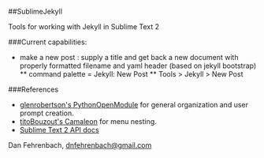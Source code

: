 ##SublimeJekyll

Tools for working with Jekyll in Sublime Text 2

###Current capabilities:
*   make a new post : supply a title and get back a new document with properly formatted filename and yaml header (based on jekyll bootstrap)
    **   command palette = Jekyll: New Post
    **   Tools > Jekyll > New Post

###References
*   [glenrobertson's PythonOpenModule](https://github.com/SublimeText/PythonOpenModule) for general organization and user prompt creation.
*   [titoBouzout's Camaleon](https://github.com/SublimeText/Camaleon) for menu nesting.
*   [Sublime Text 2 API docs](http://www.sublimetext.com/docs/2/api_reference.html)

Dan Fehrenbach, dnfehrenbach@gmail.com
